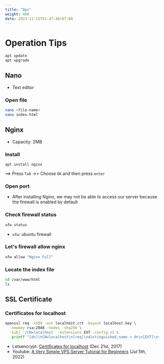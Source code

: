 ```yaml
---
title: "Ops"
weight: 400
date: 2023-11-15T01:47:46+07:00
---
```


# Operation Tips

```sh
apt update
apt upgrade
```

## Nano

- Text editor

### Open file

```sh
nano <file-name>
nano index.html
```

## Nginx

- Capacity: 2MB

### Install

`apt install nginx`

==> Press `Tab` ->> Choose `OK` and then press `enter`

### Open port

- After installing Nginx, we may not be able to access our server because the firewall is enabled by default

### Check firewall status

```sh
ufw status
```

- `ufw`: ubuntu firewall

### Let's firewall allow nginx

```sh
ufw allow "Nginx Full"
```

### Locate the index file

```sh
cd /var/www/html
ls
```

## SSL Certificate

### Certificates for localhost

```sh
openssl req -x509 -out localhost.crt -keyout localhost.key \
  -newkey rsa:2048 -nodes -sha256 \
  -subj '/CN=localhost' -extensions EXT -config <( \
   printf "[dn]\nCN=localhost\n[req]\ndistinguished_name = dn\n[EXT]\nsubjectAltName=DNS:localhost\nkeyUsage=digitalSignature\nextendedKeyUsage=serverAuth")
```

- Letsencrypt: [Certificates for localhost](https://letsencrypt.org/docs/certificates-for-localhost/) (Dec 21st, 2017)
- Youtube: [A Very Simple VPS Server Tutorial for Beginners](https://www.youtube.com/watch?v=YiwBkRukugw) (Jul 5th, 2022)
